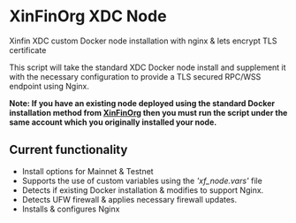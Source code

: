 # XinFinOrg XDC Node 
Xinfin XDC custom Docker node installation with nginx &amp; lets encrypt TLS certificate

This script will take the standard XDC Docker node install and supplement it with the necessary configuration to provide a TLS secured RPC/WSS endpoint using Nginx.

**Note: If you have an existing node deployed using the standard Docker installation method from [XinFinOrg](https://github.com/XinFinOrg/XinFin-Node#method-2---setup-xinfin-masternode-bootstrap-script) then you must run the script under the same account which you originally installed your node.**

## Current functionality
 - Install options for Mainnet & Testnet
 - Supports the use of custom variables using the _'xf_node.vars'_ file
 - Detects if existing Docker installation & modifies to support Nginx.
 - Detects UFW firewall & applies necessary firewall updates.
 - Installs & configures Nginx 
 